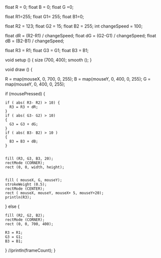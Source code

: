 
float R = 0;
float B = 0;
float G =0;

float R1=255;
float G1= 255;
float B1=0;

float R2 = 123;
float G2 = 15;
float B2 = 255;
int changeSpeed = 100;

float dR = (R2-R1) / changeSpeed; 
float dG =  (G2-G1) / changeSpeed; 
float dB = (B2-B1) / changeSpeed; 

float R3 = R1;
float G3 = G1;
float B3 = B1; 

void setup () {
  size (700, 400);
  smooth ();
}


void draw () {

  R = map(mouseX, 0, 700, 0, 255);
  B = map(mouseY, 0, 400, 0, 255);
  G = map(mouseY, 0, 400, 0, 255);

  if (mousePressed) { 
  

    if ( abs( R3- R2) > 10) {
      R3 = R3 + dR;
    }
    if ( abs( G3- G2) > 10) 
    {
      G3 = G3 + dG;
    }
    if ( abs( B3- B2) > 10 ) 
    {
      B3 = B3 + dB;
    }


    fill (R3, G3, B3, 20);
    rectMode (CORNER);
    rect (0, 0, width, height);


    fill ( mouseX, G, mouseY);
    strokeWeight (0.5);
    rectMode (CENTER);
    rect ( mouseX, mouseY, mouseX+ 5, mouseY+20);
    println(R3);
  } else {

    fill (R2, G2, B2);
    rectMode (CORNER);
    rect (0, 0, 700, 400);

    R3 = R1;
    G3 = G1;
    B3 = B1;
  }
  //println(frameCount);
}
